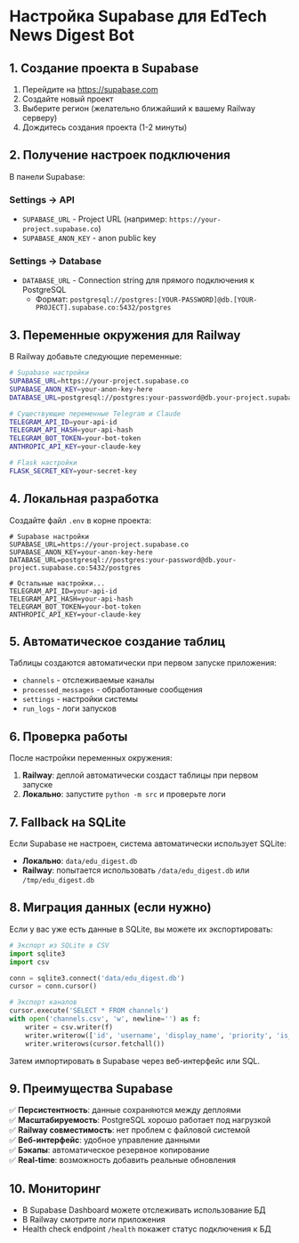 # Настройка Supabase для EdTech News Digest Bot

## 1. Создание проекта в Supabase

1. Перейдите на https://supabase.com
2. Создайте новый проект
3. Выберите регион (желательно ближайший к вашему Railway серверу)
4. Дождитесь создания проекта (1-2 минуты)

## 2. Получение настроек подключения

В панели Supabase:

### Settings → API
- `SUPABASE_URL` - Project URL (например: `https://your-project.supabase.co`)  
- `SUPABASE_ANON_KEY` - anon public key

### Settings → Database
- `DATABASE_URL` - Connection string для прямого подключения к PostgreSQL
  - Формат: `postgresql://postgres:[YOUR-PASSWORD]@db.[YOUR-PROJECT].supabase.co:5432/postgres`

## 3. Переменные окружения для Railway

В Railway добавьте следующие переменные:

```bash
# Supabase настройки
SUPABASE_URL=https://your-project.supabase.co
SUPABASE_ANON_KEY=your-anon-key-here
DATABASE_URL=postgresql://postgres:your-password@db.your-project.supabase.co:5432/postgres

# Существующие переменные Telegram и Claude
TELEGRAM_API_ID=your-api-id
TELEGRAM_API_HASH=your-api-hash
TELEGRAM_BOT_TOKEN=your-bot-token
ANTHROPIC_API_KEY=your-claude-key

# Flask настройки
FLASK_SECRET_KEY=your-secret-key
```

## 4. Локальная разработка

Создайте файл `.env` в корне проекта:

```env
# Supabase настройки
SUPABASE_URL=https://your-project.supabase.co
SUPABASE_ANON_KEY=your-anon-key-here
DATABASE_URL=postgresql://postgres:your-password@db.your-project.supabase.co:5432/postgres

# Остальные настройки...
TELEGRAM_API_ID=your-api-id
TELEGRAM_API_HASH=your-api-hash
TELEGRAM_BOT_TOKEN=your-bot-token
ANTHROPIC_API_KEY=your-claude-key
```

## 5. Автоматическое создание таблиц

Таблицы создаются автоматически при первом запуске приложения:
- `channels` - отслеживаемые каналы
- `processed_messages` - обработанные сообщения
- `settings` - настройки системы
- `run_logs` - логи запусков

## 6. Проверка работы

После настройки переменных окружения:

1. **Railway**: деплой автоматически создаст таблицы при первом запуске
2. **Локально**: запустите `python -m src` и проверьте логи

## 7. Fallback на SQLite

Если Supabase не настроен, система автоматически использует SQLite:
- **Локально**: `data/edu_digest.db`
- **Railway**: попытается использовать `/data/edu_digest.db` или `/tmp/edu_digest.db`

## 8. Миграция данных (если нужно)

Если у вас уже есть данные в SQLite, вы можете их экспортировать:

```python
# Экспорт из SQLite в CSV
import sqlite3
import csv

conn = sqlite3.connect('data/edu_digest.db')
cursor = conn.cursor()

# Экспорт каналов
cursor.execute('SELECT * FROM channels')
with open('channels.csv', 'w', newline='') as f:
    writer = csv.writer(f)
    writer.writerow(['id', 'username', 'display_name', 'priority', 'is_active', 'last_message_id', 'created_at', 'updated_at'])
    writer.writerows(cursor.fetchall())
```

Затем импортировать в Supabase через веб-интерфейс или SQL.

## 9. Преимущества Supabase

✅ **Персистентность**: данные сохраняются между деплоями  
✅ **Масштабируемость**: PostgreSQL хорошо работает под нагрузкой  
✅ **Railway совместимость**: нет проблем с файловой системой  
✅ **Веб-интерфейс**: удобное управление данными  
✅ **Бэкапы**: автоматическое резервное копирование  
✅ **Real-time**: возможность добавить реальные обновления  

## 10. Мониторинг

- В Supabase Dashboard можете отслеживать использование БД
- В Railway смотрите логи приложения
- Health check endpoint `/health` покажет статус подключения к БД